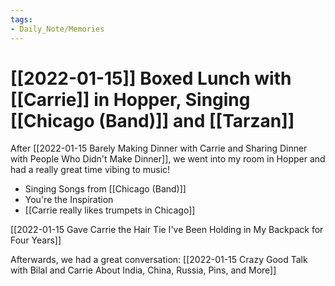 ```yaml
---
tags:
- Daily_Note/Memories
---
```


# [[2022-01-15]] Boxed Lunch with [[Carrie]] in Hopper, Singing [[Chicago (Band)]] and [[Tarzan]]



After [[2022-01-15 Barely Making Dinner with Carrie and Sharing Dinner with People Who Didn't Make Dinner]], we went into my room in Hopper and had a really great time vibing to music!

- Singing Songs from [[Chicago (Band)]]
- You're the Inspiration
- [[Carrie really likes trumpets in Chicago]]

[[2022-01-15 Gave Carrie the Hair Tie I've Been Holding in My Backpack for Four Years]]

Afterwards, we had a great conversation: [[2022-01-15 Crazy Good Talk with Bilal and Carrie About India, China, Russia, Pins, and More]]